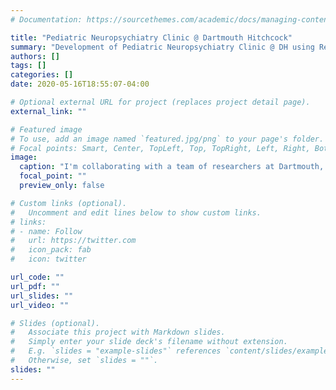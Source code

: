 ```yaml
---
# Documentation: https://sourcethemes.com/academic/docs/managing-content/

title: "Pediatric Neuropsychiatry Clinic @ Dartmouth Hitchcock"
summary: "Development of Pediatric Neuropsychiatry Clinic @ DH using RedCap Database"
authors: []
tags: []
categories: []
date: 2020-05-16T18:55:07-04:00

# Optional external URL for project (replaces project detail page).
external_link: ""

# Featured image
# To use, add an image named `featured.jpg/png` to your page's folder.
# Focal points: Smart, Center, TopLeft, Top, TopRight, Left, Right, BottomLeft, Bottom, BottomRight.
image:
  caption: "I'm collaborating with a team of researchers at Dartmouth, as well as a team at Stanford to develop a pediatric neuropsychiatry database (powered by RedCap). I am involved with the technical aspects of this project, including database setup and management in RedCap."
  focal_point: ""
  preview_only: false

# Custom links (optional).
#   Uncomment and edit lines below to show custom links.
# links:
# - name: Follow
#   url: https://twitter.com
#   icon_pack: fab
#   icon: twitter

url_code: ""
url_pdf: ""
url_slides: ""
url_video: ""

# Slides (optional).
#   Associate this project with Markdown slides.
#   Simply enter your slide deck's filename without extension.
#   E.g. `slides = "example-slides"` references `content/slides/example-slides.md`.
#   Otherwise, set `slides = ""`.
slides: ""
---
```

